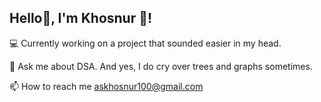 ## Hello👋, I'm Khosnur 👧!



💻 Currently working on a project that sounded easier in my head.

💬 Ask me about DSA. And yes, I do cry over trees and graphs sometimes.

📫 How to reach me askhosnur100@gmail.com



